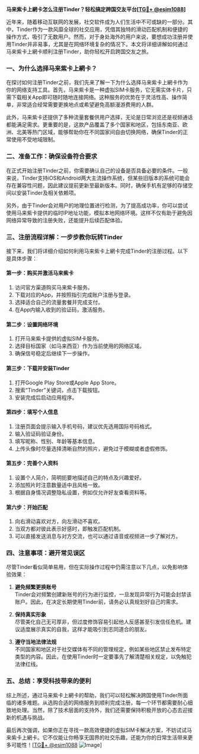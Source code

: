 **马来紫卡上網卡怎么注册Tinder？轻松搞定跨国交友平台[[TG💪+ @esim1088](https://t.me/s/esim1088)]**

近年来，随着移动互联网的发展，社交软件成为人们生活中不可或缺的一部分。其中，Tinder作为一款风靡全球的社交应用，凭借其独特的滑动匹配机制和便捷的操作方式，吸引了无数用户。然而，对于身处海外的用户来说，要想成功注册并使用Tinder并非易事，尤其是在网络环境复杂的情况下。本文将详细讲解如何通过马来紫卡上網卡顺利注册Tinder，助你轻松开启跨国交友之旅。

### **一、为什么选择马来紫卡上網卡？**

在探讨如何注册Tinder之前，我们先来了解一下为什么选择马来紫卡上網卡作为你的网络支持工具。首先，马来紫卡是一种虚拟SIM卡服务，它无需实体卡片，只需下载相关App即可随时随地连接网络。这种服务的优势在于灵活性高、操作简单，非常适合经常需要更换地点或希望避免高额漫游费用的人群。

此外，马来紫卡还提供了多种流量套餐供用户选择，无论是日常浏览还是视频通话都能满足需求。更重要的是，这款产品覆盖了多个国家和地区，包括东南亚、欧洲、北美等热门区域，能够帮助你在不同国家间自由切换网络，确保Tinder的正常使用不受地域限制。

### **二、准备工作：确保设备符合要求**

在正式开始注册Tinder之前，你需要确认自己的设备是否具备必要的条件。一般来说，Tinder支持iOS和Android两大主流操作系统，但某些旧版本的系统可能会存在兼容性问题，因此建议提前更新至最新版本。同时，确保手机有足够的存储空间以安装Tinder及相关依赖项。

另外，由于Tinder会对用户的地理位置进行检测，为了提高成功率，你可以尝试使用马来紫卡提供的临时IP地址功能，模拟本地网络环境。这样不仅有助于避免因网络异常导致的注册失败，还能提升后续匹配体验。

### **三、注册流程详解：一步步教你玩转Tinder**

接下来，我们将详细介绍如何利用马来紫卡上網卡完成Tinder的注册过程。以下是具体步骤：

#### **第一步：购买并激活马来紫卡**
1. 访问官方渠道购买马来紫卡服务。
2. 下载对应的App，并按照指引完成账户注册与登录。
3. 选择适合自己的流量套餐并完成支付。
4. 在App内输入收到的验证码，激活服务。

#### **第二步：设置网络环境**
1. 打开马来紫卡提供的虚拟SIM卡服务。
2. 选择目标国家（如马来西亚）作为当前使用的网络区域。
3. 确保信号稳定后继续下一步操作。

#### **第三步：下载并安装Tinder**
1. 打开Google Play Store或Apple App Store。
2. 搜索“Tinder”关键词，点击下载按钮。
3. 安装完成后启动应用程序。

#### **第四步：填写个人信息**
1. 注册页面会提示输入手机号码，建议优先选用国际号码格式。
2. 输入验证码验证身份。
3. 填写昵称、性别、年龄等基本信息。
4. 上传头像时尽量选择清晰自然的照片，避免过于模糊或者虚假修饰。

#### **第五步：完善个人资料**
1. 设置个人简介，简明扼要地描述自己的特点及兴趣爱好。
2. 添加照片时注意数量适中且风格一致。
3. 根据自身情况调整隐私设置，例如仅允许好友查看资料等。

#### **第六步：开始匹配**
1. 向右滑动喜欢对方，向左滑动不喜欢。
2. 当双方都对彼此表示好感时，即触发匹配机制。
3. 可以直接发送消息与对方交流，也可以通过语音或视频进一步了解对方。

### **四、注意事项：避开常见误区**

尽管Tinder看似简单易用，但在实际操作过程中仍需注意以下几点，以免影响体验效果：

1. **避免频繁更换账号**  
   Tinder会对频繁创建新账号的行为进行监控，一旦发现异常行为可能会封禁该账户。因此，在决定长期使用Tinder前，请务必认真规划好自己的需求。

2. **保持真实形象**  
   尽管美化自己无可厚非，但过度修饰容易引起他人反感甚至引发信任危机。建议适度展示真实的自我，这样才能吸引到志同道合的朋友。

3. **遵守当地法律法规**  
   不同国家和地区对于社交媒体有不同的管理规定，例如某些地区禁止发布特定类型的内容。因此，在使用Tinder时一定要事先了解清楚相关规定，以免触犯法律红线。

### **五、总结：享受科技带来的便利**

综上所述，通过马来紫卡上網卡的帮助，我们可以轻松解决跨国使用Tinder所面临的诸多难题。从选购合适的网络服务到顺利完成注册，每一个环节都需要耐心细致地处理。当然，除了技术层面的支持外，我们还需要保持积极开放的心态去迎接新的机遇与挑战。

最后再次强调，如果你正在寻找一款高效便捷的虚拟SIM卡解决方案，不妨试试马来紫卡上網卡。它不仅能让你畅享无国界的社交乐趣，还能为你的日常生活带来更多可能性！[[TG💪+ @esim1088](https://t.me/s/esim1088) ![Image](https://i.postimg.cc/4NQfJmqS/Snipaste-2025-05-13-00-14-12.png)]